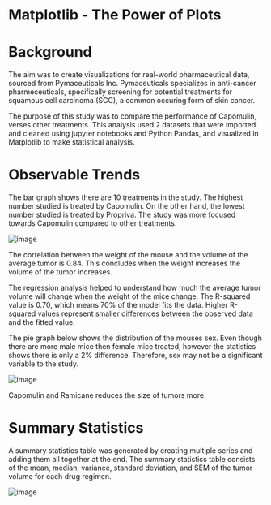 # Matplotlib - The Power of Plots

# Background

The aim was to create visualizations for real-world pharmaceutical data, sourced from Pymaceuticals Inc. Pymaceuticals specializes in anti-cancer pharmeceuticals, specifically screening for potential treatments for squamous cell carcinoma (SCC), a common occuring form of skin cancer.

The purpose of this study was to compare the performance of Capomulin, verses other treatments. This analysis used 2 datasets that were imported and cleaned using jupyter notebooks and Python Pandas, and visualized in Matplotlib to make statistical analysis.

# Observable Trends

The bar graph shows there are 10 treatments in the study. The highest number studied is treated by Capomulin. On the other hand, the lowest number studied is treated by Propriva.  The study was more focused towards Capomulin compared to other treatments. 

![image](https://user-images.githubusercontent.com/83027069/146610102-819d537b-9e9a-4a8d-92dd-8a7ab6b8d5a2.png)


The correlation between the weight of the mouse and the volume of the average tumor is 0.84. This concludes when the weight increases the volume of the tumor increases.

The regression analysis helped to understand how much the average tumor volume will change when the weight of the mice change. The R-squared value is 0.70, which means 70% of the model fits the data.  Higher R-squared values represent smaller differences between the observed data and the fitted value. 

The pie graph below shows the distribution of the mouses sex. Even though there are more male mice then female mice treated, however the statistics shows there is only a 2% difference. Therefore, sex may not be a significant variable to the study.

![image](https://user-images.githubusercontent.com/83027069/146610239-b69f32aa-fa9b-4480-a100-047ee91738cb.png)



Capomulin and Ramicane reduces the size of tumors more.

# Summary Statistics 

A summary statistics table was generated by creating multiple series and adding them all together at the end. The summary statistics table consists of the mean, median, variance, standard deviation, and SEM of the tumor volume for each drug regimen. 

![image](https://user-images.githubusercontent.com/83027069/146606231-e90c2676-518f-4037-b264-5c6ee9642ad6.png)

